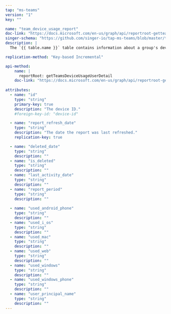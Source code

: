 ```yaml
---
tap: "ms-teams"
version: "1"
key: ""

name: "team_device_usage_report"
doc-link: "https://docs.microsoft.com/en-us/graph/api/reportroot-getteamsdeviceusageuserdetail?view=graph-rest-beta"
singer-schema: "https://github.com/singer-io/tap-ms-teams/blob/master/tap_ms_teams/schemas/team_device_usage_report.json"
description: |
  The `{{ table.name }}` table contains information about a group's device usage in {{ integration.display_name }}.

replication-method: "Key-based Incremental"

api-method:
    name: |
      reportRoot: getTeamsDeviceUsageUserDetail
    doc-link: "https://docs.microsoft.com/en-us/graph/api/reportroot-getteamsdeviceusageuserdetail?view=graph-rest-beta"
    
attributes:
  - name: "id"
    type: "string"
    primary-key: true
    description: "The device ID."
    #foreign-key-id: "device-id"

  - name: "report_refresh_date"
    type: "string"
    description: "The date the report was last refreshed."
    replication-key: true

  - name: "deleted_date"
    type: "string"
    description: ""
  - name: "is_deleted"
    type: "string"
    description: ""
  - name: "last_activity_date"
    type: "string"
    description: ""
  - name: "report_period"
    type: "string"
    description: ""
  
  - name: "used_android_phone"
    type: "string"
    description: ""
  - name: "used_i_os"
    type: "string"
    description: ""
  - name: "used_mac"
    type: "string"
    description: ""
  - name: "used_web"
    type: "string"
    description: ""
  - name: "used_windows"
    type: "string"
    description: ""
  - name: "used_windows_phone"
    type: "string"
    description: ""
  - name: "user_principal_name"
    type: "string"
    description: ""
---
```

